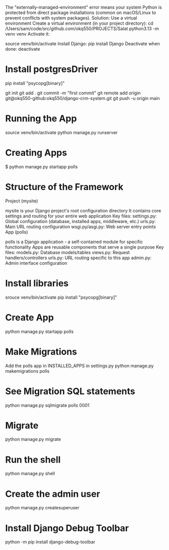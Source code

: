The "externally-managed-environment" error means your system Python is protected from direct package installations (common on macOS/Linux to prevent conflicts with system packages). Solution: Use a virtual environment
Create a virtual environment (in your project directory):
cd /Users/sam/code/src/github.com/okq550/PROJECTS/Salat
python3.13 -m venv venv
Activate it:

source venv/bin/activate
Install Django:
pip install Django
Deactivate when done:
deactivate

# Install postgresDriver
pip install "psycopg[binary]"

git init
git add .
git commit -m "first commit"
git remote add origin git@okq550-github:okq550/django-crm-system.git
git push -u origin main

# Running the App
source venv/bin/activate
python manage.py runserver

# Creating Apps
$ python manage.py startapp polls


# Structure of the Framework
Project (mysite)

mysite is your Django project's root configuration directory
It contains core settings and routing for your entire web application
Key files:
settings.py: Global configuration (database, installed apps, middleware, etc.)
urls.py: Main URL routing configuration
wsgi.py/asgi.py: Web server entry points
App (polls)

polls is a Django application - a self-contained module for specific functionality
Apps are reusable components that serve a single purpose
Key files:
models.py: Database models/tables
views.py: Request handlers/controllers
urls.py: URL routing specific to this app
admin.py: Admin interface configuration

# Install libraries
srouce venv/bin/activate
pip install "psycopg[binary]"

# Create App
python manage.py startapp polls

# Make Migrations
Add the polls app in INSTALLED_APPS in settings.py
python manage.py makemigrations polls

# See Migration SQL statements
python manage.py sqlmigrate polls 0001

# Migrate 
python manage.py migrate

# Run the shell
python manage.py shell

# Create the admin user
python manage.py createsuperuser

# Install Django Debug Toolbar
python -m pip install django-debug-toolbar